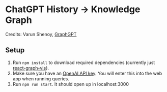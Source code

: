 # ChatGPT History → Knowledge Graph

Credits: Varun Shenoy, [GraphGPT](https://github.com/varunshenoy/GraphGPT)

## Setup

1. Run `npm install` to download required dependencies (currently just [react-graph-vis](https://github.com/crubier/react-graph-vis)).
2. Make sure you have an [OpenAI API key](https://platform.openai.com/account/api-keys). You will enter this into the web app when running queries.
3. Run `npm run start`. It should open up in localhost:3000
